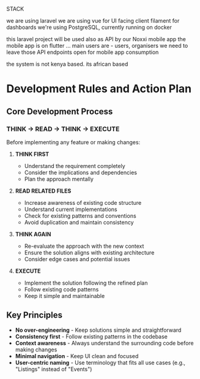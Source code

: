 STACK

we are using laravel
we are using vue for UI facing client
filament for dashboards
we're using PostgreSQL, currently running on docker

this laravel project will be used also as API by our Noxxi mobile app
the mobile app is on flutter ... main users are - users, organisers
we need to leave those API endpoints open for mobile app consumption

the system is not kenya based. 
its african based


# Development Rules and Action Plan

## Core Development Process

### **THINK → READ → THINK → EXECUTE**

Before implementing any feature or making changes:

1. **THINK FIRST** 
   - Understand the requirement completely
   - Consider the implications and dependencies
   - Plan the approach mentally

2. **READ RELATED FILES**
   - Increase awareness of existing code structure
   - Understand current implementations
   - Check for existing patterns and conventions
   - Avoid duplication and maintain consistency

3. **THINK AGAIN**
   - Re-evaluate the approach with the new context
   - Ensure the solution aligns with existing architecture
   - Consider edge cases and potential issues

4. **EXECUTE**
   - Implement the solution following the refined plan
   - Follow existing code patterns
   - Keep it simple and maintainable

## Key Principles

- **No over-engineering** - Keep solutions simple and straightforward
- **Consistency first** - Follow existing patterns in the codebase
- **Context awareness** - Always understand the surrounding code before making changes
- **Minimal navigation** - Keep UI clean and focused
- **User-centric naming** - Use terminology that fits all use cases (e.g., "Listings" instead of "Events")

